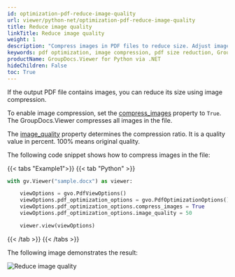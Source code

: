 ```yaml
---
id: optimization-pdf-reduce-image-quality
url: viewer/python-net/optimization-pdf-reduce-image-quality
title: Reduce image quality
linkTitle: Reduce image quality
weight: 1
description: "Compress images in PDF files to reduce size. Adjust image quality (0-100%) using the GroupDocs.Viewer Python API."
keywords: pdf optimization, image compression, pdf size reduction, GroupDocs.Viewer, image quality, PDF rendering, optimize PDF
productName: GroupDocs.Viewer for Python via .NET
hideChildren: False
toc: True
---
```


If the output PDF file contains images, you can reduce its size using image compression.

To enable image compression, set the [compress_images](https://reference.groupdocs.com/viewer/python-net/groupdocs.viewer.options/pdfoptimizationoptions/#properties) property to `True`. The GroupDocs.Viewer compresses all images in the file.

The [image_quality](https://reference.groupdocs.com/viewer/python-net/groupdocs.viewer.options/pdfoptimizationoptions/#properties) property determines the compression ratio. It is a quality value in percent. 100% means original quality.

The following code snippet shows how to compress images in the file:

{{< tabs "Example1">}}
{{< tab "Python" >}}
```python
with gv.Viewer("sample.docx") as viewer:

    viewOptions = gvo.PdfViewOptions()
    viewOptions.pdf_optimization_options = gvo.PdfOptimizationOptions()
    viewOptions.pdf_optimization_options.compress_images = True
    viewOptions.pdf_optimization_options.image_quality = 50

    viewer.view(viewOptions)
```
{{< /tab >}}
{{< /tabs >}}

The following image demonstrates the result:

![Reduce image quality](/viewer/net/images/developer-guide/pdf-rendering/optimization/optimization-pdf-reduce-image-quality.png)
